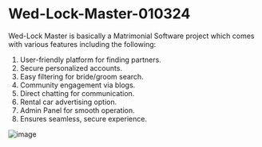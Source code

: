 # Wed-Lock-Master-010324
Wed-Lock Master is basically a Matrimonial Software project which comes with various features including the following:
1. User-friendly platform for finding partners.
2. Secure personalized accounts.
3. Easy filtering for bride/groom search.
4. Community engagement via blogs.
5. Direct chatting for communication.
6. Rental car advertising option.
7. Admin Panel for smooth operation.
8. Ensures seamless, secure experience.

![image](https://github.com/Montasir-Rishad/Wed-Lock-Master-010324/assets/53003650/cfa4a7cf-569d-4816-9818-661f60c45210)
